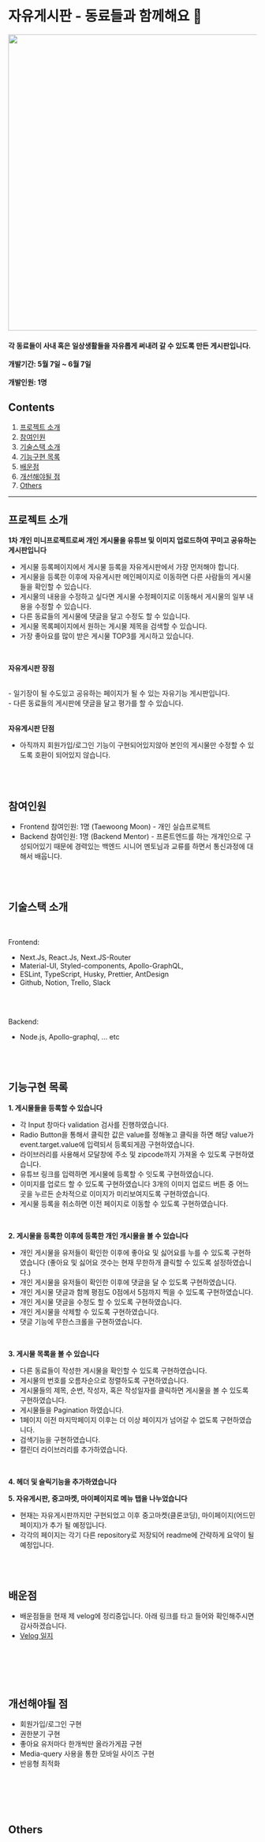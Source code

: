 # 자유게시판 - 동료들과 함께해요 🎲

<img src = "https://user-images.githubusercontent.com/65102820/121005566-eab53f00-c7ca-11eb-8405-742dc8dc8f07.png" width = "700" height = "600"/>

<h4> 각 동료들이 사내 혹은 일상생활들을 자유롭게 써내려 갈 수 있도록 만든 게시판입니다. </br>
</br>
개발기간: 5월 7일 ~ 6월 7일 </br>
</br>
개발인원: 1명 </br>

## Contents

1. [프로젝트 소개](#프로젝트-소개)
2. [참여인원](#참여인원)
3. [기술스택 소개](#기술스택-소개)
4. [기능구현 목록](#기능구현-목록)
5. [배운점](#배운점)
6. [개선해야될 점](#개선해야될-점)
7. [Others](#Others)

________________________________________________


## 프로젝트 소개

**1차 개인 미니프로젝트로써 개인 게시물을 유튜브 및 이미지 업로드하여 꾸미고 공유하는 게시판입니다**
</br>
- 게시물 등록페이지에서 게시물 등록을 자유게시판에서 가장 먼저해야 합니다.
- 게시물을 등록한 이후에 자유게시판 메인페이지로 이동하면 다른 사람들의 게시물들을 확인할 수 있습니다.
- 게시물의 내용을 수정하고 싶다면 게시물 수정페이지로 이동해서 게시물의 일부 내용을 수정할 수 있습니다.
- 다른 동료들의 게시물에 댓글을 달고 수정도 할 수 있습니다.
- 게시물 목록페이지에서 원하는 게시물 제목을 검색할 수 있습니다.
- 가장 좋아요를 많이 받은 게시물 TOP3를 게시하고 있습니다.

</br>

**자유게시판 장점** 

</br>
- 일기장이 될 수도있고 공유하는 페이지가 될 수 있는 자유기능 게시판입니다.</br>
- 다른 동료들의 게시판에 댓글을 달고 평가를 할 수 있습니다.</br>

</br>

**자유게시판 단점** 

- 아직까지 회원가입/로그인 기능이 구현되어있지않아 본인의 게시물만 수정할 수 있도록 호환이 되어있지 않습니다.

</br>
</br>

## 참여인원 

- Frontend 참여인원: 1명 (Taewoong Moon) - 개인 실습프로젝트
- Backend 참여인원: 1명 (Backend Mentor) - 프론트엔드를 하는 개개인으로 구성되어있기 때문에 경력있는 백엔드 시니어 멘토님과 교류를 하면서 통신과정에 대해서 배웁니다.

</br>
</br>

## 기술스택 소개 

</br>

Frontend: 
- Next.Js, React.Js, Next.JS-Router 
- Material-UI, Styled-components, Apollo-GraphQL, 
- ESLint, TypeScript, Husky, Prettier, AntDesign
- Github, Notion, Trello, Slack
</br>
</br>

Backend: 
- Node.js, Apollo-graphql, ... etc

</br>
</br>



## 기능구현 목록 

**1. 게시물들을 등록할 수 있습니다**
- 각 Input 창마다 validation 검사를 진행하였습니다.
- Radio Button을 통해서 클릭한 값은 value를 정해놓고 클릭을 하면 해당 value가 event.target.value에 입력되서 등록되게끔 구현하였습니다.
- 라이브러리를 사용해서 모달창에 주소 및 zipcode까지 가져올 수 있도록 구현하였습니다.
- 유튜브 링크를 입력하면 게시물에 등록할 수 잇도록 구현하였습니다.
- 이미지를 업로드 할 수 있도록 구현하였습니다 3개의 이미지 업로드 버튼 중 어느 곳을 누르든 순차적으로 이미지가 미리보여지도록 구현하였습니다.
- 게시물 등록을 취소하면 이전 페이지로 이동할 수 있도록 구현하였습니다.
</br>

**2. 게시물을 등록한 이후에 등록한 개인 개시물을 볼 수 있습니다**
- 개인 게시물을 유저들이 확인한 이후에 좋아요 및 싫어요를 누를 수 있도록 구현하였습니다 (좋아요 및 싫어요 갯수는 현재 무한하개 클릭할 수 있도록 설정하였습니다.)
- 개인 게시물을 유저들이 확인한 이후에 댓글을 달 수 있도록 구현하였습니다. 
- 개인 게시물 댓글과 함께 평점도 0점에서 5점까지 찍을 수 있도록 구현하였습니다.
- 개인 게시물 댓글을 수정도 할 수 있도록 구현하였습니다.
- 개인 게시물을 삭제할 수 있도록 구현하였습니다.
- 댓글 기능에 무한스크롤을 구현하였습니다.
</br>

**3. 게시물 목록을 볼 수 있습니다**
- 다른 동료들이 작성한 게시물을 확인할 수 있도록 구현하였습니다.
- 게시물의 번호를 오름차순으로 정렬하도록 구현하였습니다.
- 게시물들의 제목, 순번, 작성자, 혹은 작성일자를 클릭하면 게시물을 볼 수 있도록 구현하였습니다.
- 게시물들을 Pagination 하였습니다.
- 1페이지 이전 마지막페이지 이후는 더 이상 페이지가 넘어갈 수 없도록 구현하였습니다.
- 검색기능을 구현하였습니다.
- 캘린더 라이브러리를 추가하였습니다.
</br>

**4. 헤더 및 슬릭기능을 추가하였습니다**


**5. 자유게시판, 중고마켓, 마이페이지로 메뉴 탭을 나누었습니다**
- 현재는 자유게시판까지만 구현되었고 이후 중고마켓(클론코딩), 마이페이지(어드민 페이지)가 추가 될 예정입니다.
- 각각의 페이지는 각기 다른 repository로 저장되어 readme에 간략하게 요약이 될 예정입니다.

</br>
</br>


## 배운점
- 배운점들을 현재 제 velog에 정리중입니다. 아래 링크를 타고 들어와 확인해주시면 감사하겠습니다.
- [Velog 일지](https://velog.io/@moony_moon)


</br>
</br>
</br>
</br>


## 개선해야될 점
- 회원가입/로그인 구현
- 권한분기 구현
- 좋아요 유저마다 한개씩만 올라가게끔 구현
- Media-query 사용을 통한 모바일 사이즈 구현
- 반응형 최적화

</br>
</br>
</br>
</br>


## Others

















